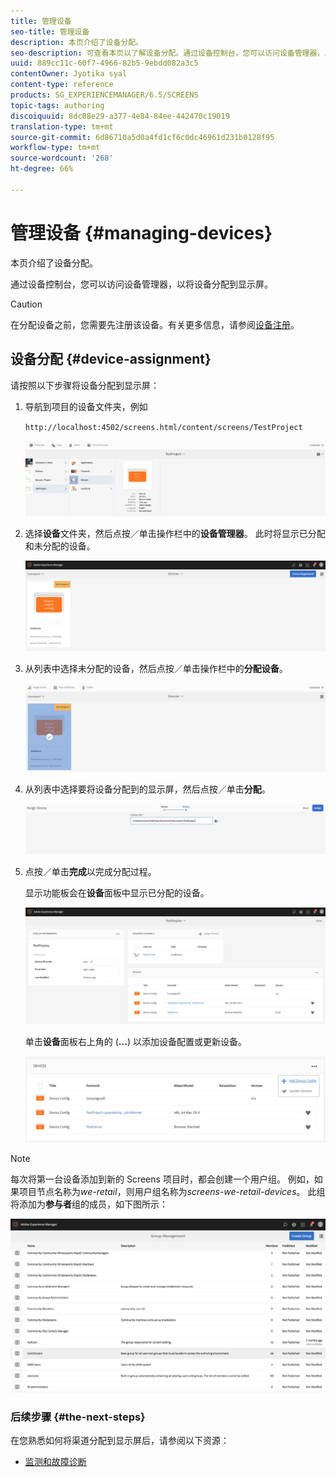```yaml
---
title: 管理设备
seo-title: 管理设备
description: 本页介绍了设备分配。
seo-description: 可查看本页以了解设备分配。通过设备控制台，您可以访问设备管理器，以将设备分配到显示屏。
uuid: 889cc11c-60f7-4966-82b5-9ebdd082a3c5
contentOwner: Jyotika syal
content-type: reference
products: SG_EXPERIENCEMANAGER/6.5/SCREENS
topic-tags: authoring
discoiquuid: 8dc08e29-a377-4e84-84ee-442470c19019
translation-type: tm+mt
source-git-commit: 6d86710a5d0a4fd1cf6c0dc46961d231b0128f95
workflow-type: tm+mt
source-wordcount: '268'
ht-degree: 66%

---
```



# 管理设备 {#managing-devices}

本页介绍了设备分配。

通过设备控制台，您可以访问设备管理器，以将设备分配到显示屏。

>[!CAUTION]
>
>在分配设备之前，您需要先注册该设备。有关更多信息，请参阅[设备注册](device-registration.md)。

## 设备分配  {#device-assignment}

请按照以下步骤将设备分配到显示屏：

1. 导航到项目的设备文件夹，例如

   `http://localhost:4502/screens.html/content/screens/TestProject`

   ![chlimage_1-32](assets/chlimage_1-32.png)

1. 选择&#x200B;**设备**&#x200B;文件夹，然后点按／单击操作栏中的&#x200B;**设备管理器**。 此时将显示已分配和未分配的设备。

   ![chlimage_1-33](assets/chlimage_1-33.png)

1. 从列表中选择未分配的设备，然后点按／单击操作栏中的&#x200B;**分配设备**。

   ![chlimage_1-34](assets/chlimage_1-34.png)

1. 从列表中选择要将设备分配到的显示屏，然后点按／单击&#x200B;**分配**。

   ![chlimage_1-35](assets/chlimage_1-35.png)

1. 点按／单击&#x200B;**完成**&#x200B;以完成分配过程。


   显示功能板会在&#x200B;**设备**&#x200B;面板中显示已分配的设备。

   ![chlimage_1-37](assets/chlimage_1-37.png)

   单击&#x200B;**设备**&#x200B;面板右上角的 (**...**) 以添加设备配置或更新设备。

   ![chlimage_1-38](assets/chlimage_1-38.png)

>[!NOTE]
>
>每次将第一台设备添加到新的 Screens 项目时，都会创建一个用户组。
>例如，如果项目节点名称为&#x200B;*we-retail*，则用户组名称为&#x200B;*screens-we-retail-devices*。
>此组将添加为&#x200B;**参与者**&#x200B;组的成员，如下图所示：

![chlimage_1-39](assets/chlimage_1-39.png)

### 后续步骤 {#the-next-steps}

在您熟悉如何将渠道分配到显示屏后，请参阅以下资源：

* [监测和故障诊断](monitoring-screens.md)

